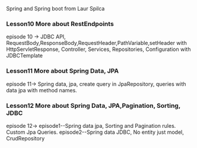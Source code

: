 Spring and Spring boot from Laur Spilca

### Lesson10 More about RestEndpoints

episode 10 -> JDBC API, RequestBody,ResponseBody,RequestHeader,PathVariable,setHeader with HttpServletResponse, Controller, Services, Repositories, Configuration with JDBCTemplate

### Lesson11 More about Spring Data, JPA

episode 11-> Spring data, jpa, create query in JpaRepository, queries with data jpa with method names.

### Lesson12 More about Spring Data, JPA,Pagination, Sorting, JDBC

episode 12-> episode1--Spring data jpa, Sorting and Pagination rules. Custom Jpa Queries.
episode2--Spring data JDBC, No entity just model, CrudRepository
